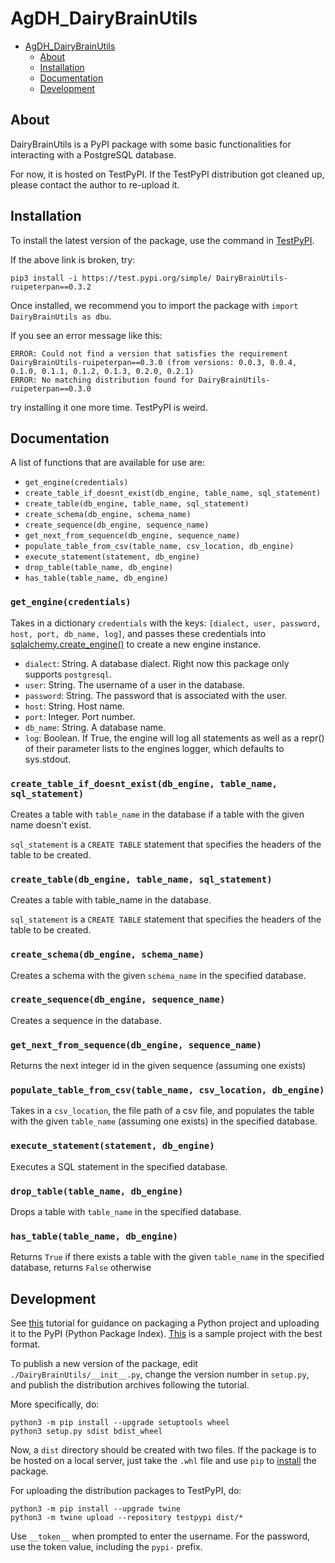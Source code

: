 # AgDH_DairyBrainUtils

- [AgDH_DairyBrainUtils](#agdh-dairybrainutils)
  * [About](#about)
  * [Installation](#installation)
  * [Documentation](#documentation)
  * [Development](#development)



## About
DairyBrainUtils is a PyPI package with some basic functionalities for interacting with a PostgreSQL database.

For now, it is hosted on TestPyPI. If the TestPyPI distribution got cleaned up, please contact the author to re-upload it.

## Installation
To install the latest version of the package, use the command in [TestPyPI](https://test.pypi.org/project/DairyBrainUtils-ruipeterpan/).

If the above link is broken, try:

`pip3 install -i https://test.pypi.org/simple/ DairyBrainUtils-ruipeterpan==0.3.2`

Once installed, we recommend you to import the package with `import DairyBrainUtils as dbu`.

If you see an error message like this:

```
ERROR: Could not find a version that satisfies the requirement DairyBrainUtils-ruipeterpan==0.3.0 (from versions: 0.0.3, 0.0.4, 0.1.0, 0.1.1, 0.1.2, 0.1.3, 0.2.0, 0.2.1)
ERROR: No matching distribution found for DairyBrainUtils-ruipeterpan==0.3.0
```

try installing it one more time. TestPyPI is weird.

## Documentation

A list of functions that are available for use are:

* `get_engine(credentials)`
* `create_table_if_doesnt_exist(db_engine, table_name, sql_statement)`
* `create_table(db_engine, table_name, sql_statement)`
* `create_schema(db_engine, schema_name)`
* `create_sequence(db_engine, sequence_name)`
* `get_next_from_sequence(db_engine, sequence_name)`
* `populate_table_from_csv(table_name, csv_location, db_engine)`
* `execute_statement(statement, db_engine)`
* `drop_table(table_name, db_engine)`
* `has_table(table_name, db_engine)`


### `get_engine(credentials)`
Takes in a dictionary `credentials` with the keys: `[dialect, user, password, host, port, db_name, log]`, and passes these
credentials into [sqlalchemy.create_engine()](https://kite.com/python/docs/sqlalchemy.create_engine) to create a new engine instance.
* `dialect`: String. A database dialect. Right now this package only supports `postgresql`.
* `user`: String. The username of a user in the database.
* `password`: String. The password that is associated with the user.
* `host`: String. Host name.
* `port`: Integer. Port number.
* `db_name`: String. A database name.
* `log`: Boolean. If True, the engine will log all statements as well as a repr() of their parameter lists to the engines logger, which defaults to sys.stdout.

### `create_table_if_doesnt_exist(db_engine, table_name, sql_statement)`
Creates a table with `table_name` in the database if a table with the given name doesn't exist.

`sql_statement` is a `CREATE TABLE` statement that specifies the headers of the table to be created.

### `create_table(db_engine, table_name, sql_statement)`

Creates a table with table_name in the database.

`sql_statement` is a `CREATE TABLE` statement that specifies the headers of the table to be created.

### `create_schema(db_engine, schema_name)`

Creates a schema with the given `schema_name` in the specified database.

### `create_sequence(db_engine, sequence_name)`

 Creates a sequence in the database.

### `get_next_from_sequence(db_engine, sequence_name)`

Returns the next integer id in the given sequence (assuming one exists)

### `populate_table_from_csv(table_name, csv_location, db_engine)`

Takes in a `csv_location`, the file path of a csv file, and populates the table with the given `table_name` (assuming one exists) in the specified database.

### `execute_statement(statement, db_engine)`

Executes a SQL statement in the specified database.

### `drop_table(table_name, db_engine)`

Drops a table with `table_name` in the specified database.

### `has_table(table_name, db_engine)`

Returns `True` if there exists a table with the given `table_name` in the specified database, returns `False` otherwise




## Development
See [this](https://packaging.python.org/tutorials/packaging-projects/) tutorial for guidance on packaging a Python project and uploading it to the PyPI (Python Package Index).
[This](https://github.com/pypa/sampleproject) is a sample project with the best format.

To publish a new version of the package, edit `./DairyBrainUtils/__init__.py`, change the version number in `setup.py`, and publish the distribution archives following the tutorial.

More specifically, do:

```
python3 -m pip install --upgrade setuptools wheel
python3 setup.py sdist bdist_wheel
```
Now, a `dist` directory should be created with two files. If the package is to be hosted on a local server, just take the `.whl` file and use `pip` to [install](https://stackoverflow.com/questions/27885397/how-do-i-install-a-python-package-with-a-whl-file) the package. 

For uploading the distribution packages to TestPyPI, do:
```
python3 -m pip install --upgrade twine
python3 -m twine upload --repository testpypi dist/*
```

Use `__token__` when prompted to enter the username. For the password, use the token value, including the `pypi-` prefix.

